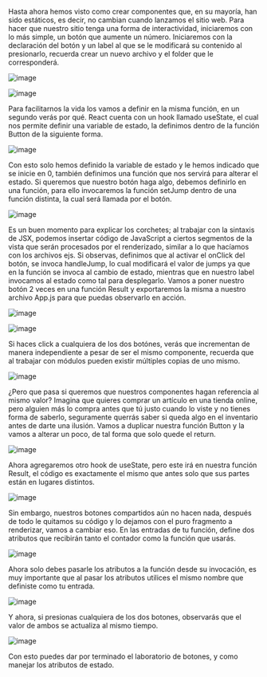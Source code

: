 Hasta ahora hemos visto como crear componentes que, en su mayoría, han sido estáticos, es decir, no cambian cuando lanzamos el sitio web. Para hacer que nuestro sitio tenga una forma de interactividad, iniciaremos con lo más simple, un botón que aumente un número.
Iniciaremos con la declaración del botón y un label al que se le modificará su contenido al presionarlo, recuerda crear un nuevo archivo y el folder que le corresponderá.

![image](https://github.com/Diego-spes/Labs/assets/74331292/330a8563-271e-45dd-97f0-18f7a2865c3d)

![image](https://github.com/Diego-spes/Labs/assets/74331292/24034f4c-7986-4c93-a32b-c886462180ec)

Para facilitarnos la vida los vamos a definir en la misma función, en un segundo verás por qué.
React cuenta con un hook llamado useState, el cual nos permite definir una variable de estado, la definimos dentro de la función Button de la siguiente forma.

![image](https://github.com/Diego-spes/Labs/assets/74331292/30ac3775-ffc4-4a4d-bee4-d2664cb1eb1a)

Con esto solo hemos definido la variable de estado y le hemos indicado que se inicie en 0, también definimos una función que nos servirá para alterar el estado. Si queremos que nuestro botón haga algo, debemos definirlo en una función, para ello invocaremos la función setJump dentro de una función distinta, la cual será llamada por el botón.

![image](https://github.com/Diego-spes/Labs/assets/74331292/fe09a76f-dd0a-4372-8058-11846ede766b)

Es un buen momento para explicar los corchetes; al trabajar con la sintaxis de JSX, podemos insertar código de JavaScript a ciertos segmentos de la vista que serán procesados por el renderizado, similar a lo que hacíamos con los archivos ejs. Si observas, definimos que al activar el onClick del botón, se invoca handleJump, lo cual modificará el valor de jumps ya que en la función se invoca al cambio de estado, mientras que en nuestro label invocamos al estado como tal para desplegarlo.
Vamos a poner nuestro botón 2 veces en una función Result y exportaremos la misma a nuestro archivo App.js para que puedas observarlo en acción.

![image](https://github.com/Diego-spes/Labs/assets/74331292/82c65f50-bfde-4443-8d2e-d4689cf9a865)


![image](https://github.com/Diego-spes/Labs/assets/74331292/9e7749b2-de85-4842-a448-75f268a7f55f)


Si haces click a cualquiera de los dos botónes, verás que incrementan de manera independiente a pesar de ser el mismo componente, recuerda que al trabajar con módulos pueden existir múltiples copias de uno mismo.

![image](https://github.com/Diego-spes/Labs/assets/74331292/fc7c5c0f-857e-40fa-839c-af14c72fea7f)

¿Pero que pasa si queremos que nuestros componentes hagan referencia al mismo valor? Imagina que quieres comprar un artículo en una tienda online, pero alguien más lo compra antes que tú justo cuando lo viste y no tienes forma de saberlo, seguramente querrás saber si queda algo en el inventario antes de darte una ilusión.
Vamos a duplicar nuestra función Button y la vamos a alterar un poco, de tal forma que solo quede el return.

![image](https://github.com/Diego-spes/Labs/assets/74331292/4a609548-7ebb-4e69-b365-d75996ec3787)

Ahora agregaremos otro hook de useState, pero este irá en nuestra función Result, el código es exactamente el mismo que antes solo que sus partes están en lugares distintos.


![image](https://github.com/Diego-spes/Labs/assets/74331292/16fcff06-5dc9-4aaa-b364-fac24d760f0f)


Sin embargo, nuestros botones compartidos aún no hacen nada, después de todo le quitamos su código y lo dejamos con el puro fragmento a renderizar, vamos a cambiar eso. En las entradas de tu función, define dos atributos que recibirán tanto el contador como la función que usarás.


![image](https://github.com/Diego-spes/Labs/assets/74331292/d130a83b-dcc9-4bb3-a445-445bd5db725c)


Ahora solo debes pasarle los atributos a la función desde su invocación, es muy importante que al pasar los atributos utilices el mismo nombre que definiste como tu entrada.

![image](https://github.com/Diego-spes/Labs/assets/74331292/9ea3c25e-a44c-4842-84fa-3c99b6a5f76c)


Y ahora, si presionas cualquiera de los dos botones, observarás que el valor de ambos se actualiza al mismo tiempo.

![image](https://github.com/Diego-spes/Labs/assets/74331292/42ff0bdd-1d80-420b-abfb-e16ee033d6d6)

Con esto puedes dar por terminado el laboratorio de botones, y como manejar los atributos de estado.
